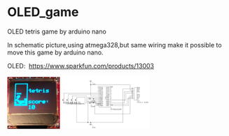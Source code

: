 # OLED_game   

OLED tetris game by arduino nano

In schematic picture,using atmega328,but same wiring make it possible to move this game by arduino nano.

OLED:  https://www.sparkfun.com/products/13003

<img src="picture/tetris.png" width=120px>
<img src="picture/tetris_OLED.png" width=200px>
